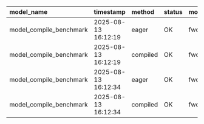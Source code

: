 | model_name              | timestamp           | method   | status   | mode        | device   | dtype   | mixed_precision   |   batch_size |   context_length |   d_model |   num_layers |   num_heads |   d_ff |   mean_ms_per_step |   std_ms_per_step | mem_before_bwd   |
|:------------------------|:--------------------|:---------|:---------|:------------|:---------|:--------|:------------------|-------------:|-----------------:|----------:|-------------:|------------:|-------:|-------------------:|------------------:|:-----------------|
| model_compile_benchmark | 2025-08-13 16:12:19 | eager    | OK       | fwd         | cuda     | float32 | False             |            4 |              512 |       512 |            6 |           8 |   2048 |             13.297 |             0.09  | 1.31 GB          |
| model_compile_benchmark | 2025-08-13 16:12:19 | compiled | OK       | fwd         | cuda     | float32 | False             |            4 |              512 |       512 |            6 |           8 |   2048 |              6.894 |             0.208 | 1.06 GB          |
| model_compile_benchmark | 2025-08-13 16:12:34 | eager    | OK       | fwd+bwd+opt | cuda     | float32 | False             |            4 |              512 |       512 |            6 |           8 |   2048 |             42.674 |             3.807 | 1.72 GB          |
| model_compile_benchmark | 2025-08-13 16:12:34 | compiled | OK       | fwd+bwd+opt | cuda     | float32 | False             |            4 |              512 |       512 |            6 |           8 |   2048 |             20.463 |             0.06  | 524.83 MB        |